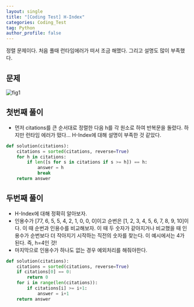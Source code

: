```yaml
---
layout: single
title: "[Coding Test] H-Index"
categories: Coding_Test
tag: Python
author_profile: false
---
```


정렬 문제이다. 처음 풀때 런타임에러가 떠서 조금 해맸다. 그리고 설명도 많이 부족했다.

## 문제 
![fig1]({{site.url}}/images/2023-03-12-ct8/문제설명.png)

## 첫번째 풀이
* 먼저 citations를 큰 순서대로 정렬한 다음 h를 각 원소로 하여 반복문을 돌렸다. 하지만 런타임 에러가 떴다... H-Index에 대해 설명이 부족한 것 같았다. 

```python
def solution(citations):
    citations = sorted(citations, reverse=True)
    for h in citations:
        if len([s for s in citations if s >= h]) == h:
            answer = h
            break
    return answer
```

## 두번째 풀이
* H-Index에 대해 정확히 알아보자.
* 인용수가 [77, 6, 5, 5, 4, 2, 1, 0, 0, 0]이고 순번은 [1, 2, 3, 4, 5, 6, 7, 8, 9, 10]이다. 이 때 순번과 인용수를 비교해보자. 이 때 두 숫자가 같아지거나 비교했을 때 인용수가 순번보다 더 작아지기 시작하는 직전의 숫자를 찾는다. 이 예시에서는 4가 된다. 즉, h=4인 것!
* 마지막으로 인용수가 하나도 없는 경우 예외처리를 해줘야한다.

```python
def solution(citations):
    citations = sorted(citations, reverse=True)
    if citations[0] == 0:
        return 0
    for i in range(len(citations)):
        if citations[i] >= i+1:
            answer = i+1 
    return answer
```
